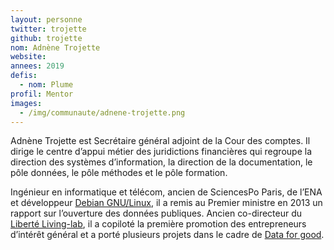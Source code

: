 ```yaml
---
layout: personne
twitter: trojette
github: trojette
nom: Adnène Trojette
website:
annees: 2019
defis: 
  - nom: Plume
profil: Mentor
images:
  - /img/communaute/adnene-trojette.png
---
```


Adnène Trojette est Secrétaire général adjoint de la Cour des
comptes. Il dirige le centre d’appui métier des juridictions
financières qui regroupe la direction des systèmes d’information, la
direction de la documentation, le pôle données, le pôle méthodes et le
pôle formation.

Ingénieur en informatique et télécom, ancien de SciencesPo Paris, de
l’ENA et développeur [Debian GNU/Linux](http://www.debian.org/), il a
remis au Premier ministre en 2013 un rapport sur l’ouverture des
données publiques. Ancien co-directeur du [Liberté
Living-lab](http://www.liberte.paris/), il a copiloté la première
promotion des entrepreneurs d’intérêt général et a porté plusieurs
projets dans le cadre de [Data for good](https://dataforgood.fr/).


